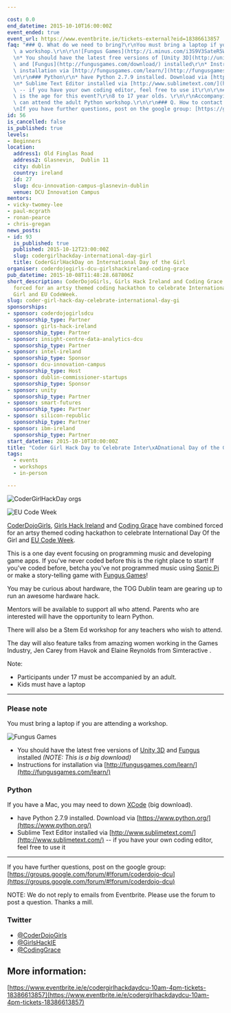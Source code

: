 ```yaml
---

cost: 0.0
end_datetime: 2015-10-10T16:00:00Z
event_ended: true
event_url: https://www.eventbrite.ie/tickets-external?eid=18386613857
faq: "### Q. What do we need to bring?\r\nYou must bring a laptop if you are attending\
  \ a workshop.\r\n\r\n![Fungus Games](http://i.minus.com/i3S9V3SateR5W.png)\r\n\r\
  \n* You should have the latest free versions of [Unity 3D](http://unity3d.com/get-unity/download)\
  \ and [Fungus](http://fungusgames.com/download/) installed\r\n* Instructions for\
  \ installation via [http://fungusgames.com/learn/](http://fungusgames.com/learn/)\r\
  \n\r\n### Python\r\n* have Python 2.7.9 installed. Download via [https://www.python.org/](https://www.python.org/)\r\
  \n* Sublime Text Editor installed via [http://www.sublimetext.com/](http://www.sublimetext.com/)\
  \ -- if you have your own coding editor, feel free to use it\r\n\r\n### Q. What\
  \ is the age for this event?\r\n8 to 17 year olds. \r\n\r\nAccompanying parents/teachers\
  \ can attend the adult Python workshop.\r\n\r\n### Q. How to contact the organisers?\r\
  \nIf you have further questions, post on the google group: [https://groups.google.com/forum/#!forum/coderdojo-dcu](https://groups.google.com/forum/#!forum/coderdojo-dcu)"
id: 56
is_cancelled: false
is_published: true
levels:
- Beginners
location:
  address1: Old Finglas Road
  address2: Glasnevin,  Dublin 11
  city: dublin
  country: ireland
  id: 27
  slug: dcu-innovation-campus-glasnevin-dublin
  venue: DCU Innovation Campus
mentors:
- vicky-twomey-lee
- paul-mcgrath
- ronan-pearce
- chris-gregan
news_posts:
- id: 93
  is_published: true
  published: 2015-10-12T23:00:00Z
  slug: codergirlhackday-international-day-girl
  title: CoderGirlHackDay on International Day of the Girl
organiser: coderdojogirls-dcu-girlshackireland-coding-grace
pub_datetime: 2015-10-08T11:48:28.687806Z
short_description: CoderDojoGirls, Girls Hack Ireland and Coding Grace have combined
  forced for an artsy themed coding hackathon to celebrate International Day Of the
  Girl and EU CodeWeek.
slug: coder-girl-hack-day-celebrate-international-day-gi
sponsorships:
- sponsor: coderdojogirlsdcu
  sponsorship_type: Partner
- sponsor: girls-hack-ireland
  sponsorship_type: Partner
- sponsor: insight-centre-data-analytics-dcu
  sponsorship_type: Partner
- sponsor: intel-ireland
  sponsorship_type: Sponsor
- sponsor: dcu-innovation-campus
  sponsorship_type: Host
- sponsor: dublin-commissioner-startups
  sponsorship_type: Sponsor
- sponsor: unity
  sponsorship_type: Partner
- sponsor: smart-futures
  sponsorship_type: Partner
- sponsor: silicon-republic
  sponsorship_type: Partner
- sponsor: ibm-ireland
  sponsorship_type: Partner
start_datetime: 2015-10-10T10:00:00Z
title: "Coder Girl Hack Day to Celebrate Inter\xADnational Day of the Girl"
tags:
  - events
  - workshops
  - in-person

---
```


![CoderGirlHackDay orgs](https://cdn.evbuc.com/images/15262890/45242341929/1/logo.png)

![EU Code Week](http://i.minus.com/ibf2lmufEkwHIx.png)

[CoderDojoGirls](https://twitter.com/CoderDojoGirls), [Girls Hack Ireland](https://twitter.com/GirlsHackIE) and [Coding Grace](https://twitter.com/CodingGrace) have combined forced for an artsy themed coding hackathon to celebrate International Day Of the Girl and [EU Code Week](http://codeweek.eu/).

This is a one day event focusing on programming music and developing game apps. If you've never coded before this is the right place to start! If you've coded before, betcha you've not programmed music using [Sonic Pi](http://sonic-pi.net/) or make a story-telling game with [Fungus Games](http://fungusgames.com/)! 

You may be curious about hardware, the TOG Dublin team are gearing up to run an awesome hardware hack. 

Mentors will be available to support all who attend. Parents who are interested will have the opportunity to learn Python.

There will also be a Stem Ed workshop for any teachers who wish to attend. 

The day will also feature talks from amazing women working in the Games Industry, Jen Carey from Havok and Elaine Reynolds from Simteractive .

Note:

* Participants under 17 must be accompanied by an adult. 
* Kids must have a laptop

<hr>

### Please note
You must bring a laptop if you are attending a workshop.

![Fungus Games](http://i.minus.com/i3S9V3SateR5W.png)

* You should have the latest free versions of [Unity 3D](http://unity3d.com/get-unity/download) and [Fungus](http://fungusgames.com/download/) installed *(NOTE: This is a big download)*
* Instructions for installation via [http://fungusgames.com/learn/](http://fungusgames.com/learn/)

### Python
If you have a Mac, you may need to down [XCode](https://developer.apple.com/xcode/) (big download).
* have Python 2.7.9 installed. Download via [https://www.python.org/](https://www.python.org/)
* Sublime Text Editor installed via [http://www.sublimetext.com/](http://www.sublimetext.com/) -- if you have your own coding editor, feel free to use it

<hr>

If you have further questions, post on the google group: [https://groups.google.com/forum/#!forum/coderdojo-dcu](https://groups.google.com/forum/#!forum/coderdojo-dcu)

NOTE: We do not reply to emails from Eventbrite. Please use the forum to post a question. Thanks a mill.

### Twitter
* [@CoderDojoGirls](https://twitter.com/CoderDojoGirls) 
* [@GirlsHackIE](https://twitter.com/GirlsHackIE)
* [@CodingGrace](https://twitter.com/CodingGrace)

## More information:
[https://www.eventbrite.ie/e/codergirlhackdaydcu-10am-4pm-tickets-18386613857](https://www.eventbrite.ie/e/codergirlhackdaydcu-10am-4pm-tickets-18386613857)

